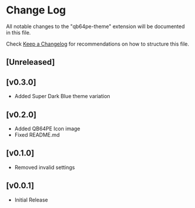 # Change Log

All notable changes to the "qb64pe-theme" extension will be documented in this file.

Check [Keep a Changelog](http://keepachangelog.com/) for recommendations on how to structure this file.

## [Unreleased]

## [v0.3.0]
- Added Super Dark Blue theme variation

## [v0.2.0]
- Added QB64PE Icon image
- Fixed README.md

## [v0.1.0]
- Removed invalid settings

## [v0.0.1]
- Initial Release